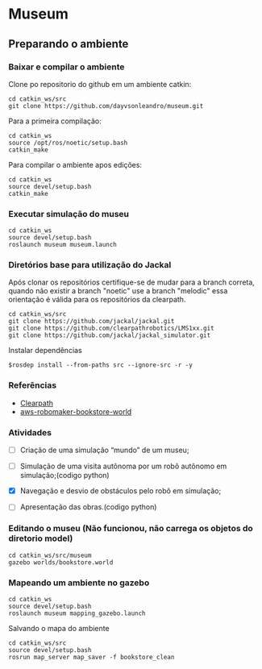 # Museum

## Preparando o ambiente

### Baixar e compilar o ambiente
Clone po repositorio do github em um ambiente catkin:


``` shell
cd catkin_ws/src
git clone https://github.com/dayvsonleandro/museum.git
```

Para a primeira compilação:
```
cd catkin_ws
source /opt/ros/noetic/setup.bash
catkin_make
```

Para compilar o ambiente apos edições:
```
cd catkin_ws
source devel/setup.bash
catkin_make
```


### Executar simulação do museu

``` shell
cd catkin_ws
source devel/setup.bash
roslaunch museum museum.launch
```

### Diretórios base para utilização do Jackal

Após clonar os repositórios certifique-se de mudar para a branch correta, quando não existir a branch "noetic" use a branch "melodic" essa orientação é válida para os repositórios da clearpath.

``` shell
cd catkin_ws/src
git clone https://github.com/jackal/jackal.git
git clone https://github.com/clearpathrobotics/LMS1xx.git
git clone https://github.com/jackal/jackal_simulator.git
```

Instalar dependências

``` shell
$rosdep install --from-paths src --ignore-src -r -y
```

### Referências

- [Clearpath](https://www.clearpathrobotics.com/assets/guides/noetic/jackal/simulation.html0)
- [aws-robomaker-bookstore-world](https://github.com/aws-robotics/aws-robomaker-bookstore-world)

### Atividades

- [ ] Criação de uma simulação “mundo” de um museu;
- [ ] Simulação de uma visita autônoma por um robô autônomo em simulação;(codigo python)
- [x] Navegação e desvio de obstáculos pelo robô em simulação;
- [ ] Apresentação das obras.(codigo python)


### Editando o museu (Não funcionou, não carrega os objetos do diretorio model)

```
cd catkin_ws/src/museum
gazebo worlds/bookstore.world
```

### Mapeando um ambiente no gazebo

```
cd catkin_ws
source devel/setup.bash
roslaunch museum mapping_gazebo.launch
```

Salvando o mapa do ambiente

```
cd catkin_ws/src
source devel/setup.bash
rosrun map_server map_saver -f bookstore_clean
```